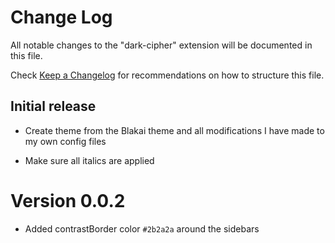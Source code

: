# Change Log

All notable changes to the "dark-cipher" extension will be documented in this file.

Check [Keep a Changelog](http://keepachangelog.com/) for recommendations on how to structure this file.

## Initial release

- Create theme from the Blakai theme and all modifications I have made to my own config files

- Make sure all italics are applied

# Version 0.0.2

- Added contrastBorder color `#2b2a2a` around the sidebars
